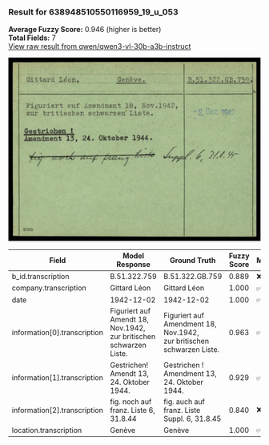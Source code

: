 ### Result for 638948510550116959_19_u_053
**Average Fuzzy Score:** 0.946 (higher is better)<br>
**Total Fields:** 7<br>
[View raw result from qwen/qwen3-vl-30b-a3b-instruct](https://github.com/RISE-UNIBAS/humanities_data_benchmark/blob/main/results/2025-10-24/T0334/request_T0334_638948510550116959_19_u_053.json)

<img src="https://github.com/RISE-UNIBAS/humanities_data_benchmark/blob/main/benchmarks/blacklist/images/638948510550116959_19_u_053.jpg?raw=true" alt="638948510550116959_19_u_053" width="600px">

| Field | Model Response | Ground Truth | Fuzzy Score | Match |
|-------|----------------|--------------|-------------|-------|
| b_id.transcription | B.51.322.759 | B.51.322.GB.759 | 0.889 | ❌ |
| company.transcription | Gittard Léon | Gittard Léon | 1.000 | ✅ |
| date | 1942-12-02 | 1942-12-02 | 1.000 | ✅ |
| information[0].transcription | Figuriert auf Amendt 18, Nov.1942, zur britischen schwarzen Liste. | Figuriert auf Amendment 18, Nov.1942,<br>zur britischen schwarzen Liste. | 0.963 | ✅ |
| information[1].transcription | Gestrichen! Amendt 13, 24. Oktober 1944. | Gestrichen !<br>Amendment 13, 24. Oktober 1944. | 0.929 | ✅ |
| information[2].transcription | fig. noch auf franz. Liste 6, 31.8.44 | fig. auch auf franz. Liste Suppl. 6, 31.8.45 | 0.840 | ❌ |
| location.transcription | Genève | Genève | 1.000 | ✅ |
